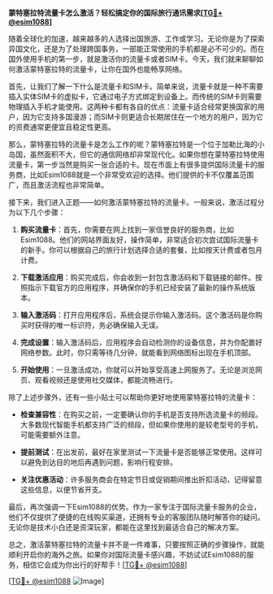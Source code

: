 **蒙特塞拉特流量卡怎么激活？轻松搞定你的国际旅行通讯需求[[TG💪+ @esim1088](https://t.me/s/esim1088)]**

随着全球化的加速，越来越多的人选择出国旅游、工作或学习。无论你是为了探索异国文化，还是为了处理跨国事务，一部能正常使用的手机都是必不可少的。而在国外使用手机的第一步，就是激活你的流量卡或者SIM卡。今天，我们就来聊聊如何激活蒙特塞拉特的流量卡，让你在国外也能畅享网络。

首先，让我们了解一下什么是流量卡和SIM卡。简单来说，流量卡就是一种不需要插入实体SIM卡的虚拟卡，它通过电子方式绑定到设备上。而传统的SIM卡则需要物理插入手机才能使用。这两种卡都有各自的优点：流量卡适合经常更换国家的用户，因为它支持多国漫游；而SIM卡则更适合长期居住在一个地方的用户，因为它的资费通常更便宜且稳定性更高。

那么，蒙特塞拉特的流量卡是怎么工作的呢？蒙特塞拉特是一个位于加勒比海的小岛国，虽然面积不大，但它的通信网络却非常现代化。如果你想在蒙特塞拉特使用流量卡，第一步当然是购买一张合适的卡。现在市面上有很多提供国际流量卡的服务商，比如Esim1088就是一个非常受欢迎的选择。他们提供的卡不仅覆盖范围广，而且激活流程也非常简单。

接下来，我们进入正题——如何激活蒙特塞拉特的流量卡。一般来说，激活过程分为以下几个步骤：

1. **购买流量卡**：首先，你需要在网上找到一家信誉良好的服务商，比如Esim1088。他们的网站界面友好，操作简单，非常适合初次尝试国际流量卡的新手。你可以根据自己的旅行计划选择合适的套餐，比如按天计费或者包月计费。

2. **下载激活应用**：购买完成后，你会收到一封包含激活码和下载链接的邮件。按照指示下载官方的应用程序，并确保你的手机已经安装了最新的操作系统版本。

3. **输入激活码**：打开应用程序后，系统会提示你输入激活码。这个激活码是你购买时获得的唯一标识符，务必确保输入无误。

4. **完成设置**：输入激活码后，应用程序会自动检测你的设备信息，并为你配置好网络参数。此时，你只需等待几分钟，就能看到网络图标出现在手机顶部。

5. **开始使用**：一旦激活成功，你就可以开始享受高速上网服务了。无论是浏览网页、观看视频还是使用社交媒体，都能流畅进行。

除了上述步骤外，还有一些小贴士可以帮助你更好地使用蒙特塞拉特的流量卡：

- **检查兼容性**：在购买之前，一定要确认你的手机是否支持所选流量卡的频段。大多数现代智能手机都支持广泛的频段，但如果你使用的是较老型号的手机，可能需要额外注意。
  
- **提前测试**：在出发前，最好在家里测试一下流量卡是否能够正常使用。这样可以避免到达目的地后再遇到问题，影响行程安排。

- **关注优惠活动**：许多服务商会在特定节日或促销期间推出折扣活动，记得留意这些信息，以便节省开支。

最后，再次强调一下Esim1088的优势。作为一家专注于国际流量卡服务的企业，他们不仅提供了便捷的在线购买渠道，还拥有专业的客服团队随时解答你的疑问。无论你是技术小白还是资深玩家，都能在这里找到最适合自己的解决方案。

总之，激活蒙特塞拉特的流量卡并不是一件难事，只要按照正确的步骤操作，就能顺利开启你的海外之旅。如果你对国际流量卡感兴趣，不妨试试Esim1088的服务，相信它会成为你出行的好帮手！[[TG💪+ @esim1088](https://t.me/s/esim1088)]

[[TG💪+ @esim1088](https://t.me/s/esim1088) ![Image](https://i.postimg.cc/4NQfJmqS/Snipaste-2025-05-13-00-14-12.png)]